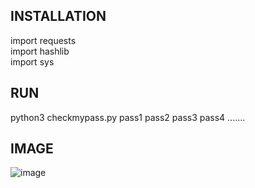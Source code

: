 ## INSTALLATION

import requests<br>
import hashlib<br>
import sys<br>


## RUN

python3 checkmypass.py pass1 pass2 pass3 pass4 .......

## IMAGE

![image](https://user-images.githubusercontent.com/23361796/83455365-80621400-a47d-11ea-848c-98e319c66eb4.png)
